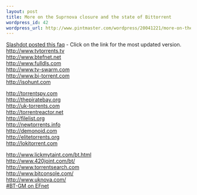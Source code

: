 ```yaml
--- 
layout: post
title: More on the Suprnova closure and the state of Bittorrent
wordpress_id: 42
wordpress_url: http://www.pintmaster.com/wordpress/20041221/more-on-the-suprnova-closure-and-the-state-of-bittorrent/
---
```

<a href="http://www.silentdragz.net/suprfaq/">Slashdot posted this faq</a> - Click on the link for the most updated version.
<a href="http://www.tvtorrents.tv">http://www.tvtorrents.tv</a><br>
<a href="http://www.btefnet.net">http://www.btefnet.net</a><br>
<a href="http://www.fulldls.com">http://www.fulldls.com</a><br>
<a href="http://www.tv-swarm.com">http://www.tv-swarm.com</a><br>
<a href="http://www.bi-torrent.com">http://www.bi-torrent.com</a><br>
<a href="http://isohunt.com">http://isohunt.com</a><br>

<a href="http://torrentspy.com">http://torrentspy.com</a><br>
<a href="http://thepiratebay.org">http://thepiratebay.org</a><br>
<a href="http://uk-torrents.com">http://uk-torrents.com</a><br>
<a href="http://torrentreactor.net">http://torrentreactor.net</a><br>
<a href="http://filelist.org">http://filelist.org</a><br>
<a href="http://newtorrents.info">http://newtorrents.info</a><br>
<a href="http://demonoid.com">http://demonoid.com</a><br>
<a href="http://elitetorrents.org">http://elitetorrents.org</a><br>
<a href="http://lokitorrent.com">http://lokitorrent.com</a><br>

<a href="http://www.lickmytaint.com/bt.html">http://www.lickmytaint.com/bt.html</a><br>
<a href="http://www.420joint.com/bt/">http://www.420joint.com/bt/</a><br>
<a href="http://www.torrentsearch.com">http://www.torrentsearch.com</a><br>
<a href="http://www.bitconsole.com/">http://www.bitconsole.com/</a><br>
<a href="http://www.uknova.com/">http://www.uknova.com/</a><br>
<a href="irc://irc.efnet.net:6667/BT-GM">#BT-GM on EFnet</a>

